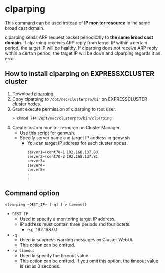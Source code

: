 # clparping

This command can be used instead of **IP monitor resource** in the same broad cast domain.

clparping sends ARP request packet periodically to **the same broad cast domain**.
If clparping receives ARP reply from target IP within a certain period, the target IP will be healthy.
If clparping does not receive ARP reply within a certain period, the target IP will be down and clparping regards it as error.

## How to install clparping on EXPRESSXCLUSTER cluster
1. Download [clparping](https://github.com/EXPRESSCLUSTER/clparping/releases).
1. Copy clparping to `/opt/nec/clusterpro/bin` on EXPRESSCLUSTER cluster nodes.
1. Grant execute permission of clparping to root user.
    ```
    > chmod 744 /opt/nec/clusterpro/bin/clparping
    ```
1. Create custom monitor resource on Cluster Manager.
    - Use [this script](src/genw.sh) for genw.sh.
    - Specify server name and target IP address in genw.sh
        - You can target IP address for each cluster nodes.
            ```
            server1=(cent70-1 192.168.137.80)
            server2=(cent70-2 192.168.137.81)
            server3=
            server4=
            server5=
            .
            .
            ```

## Command option
```
clparping <DEST_IP> [-q] [-w timeout]
```
- `DEST_IP`
    - Used to specify a monitoring target IP address.
    - IP address must contain three periods and four octets.
        - e.g. 192.168.0.1
- `-q`
    - Used to suppress warning messages on Cluster WebUI.
    - This option can be omitted.
- `-w timeout`
    - Used to specify the timeout value.
    - This option can be omitted. If you omit this option, the timeout value is set as 3 seconds.